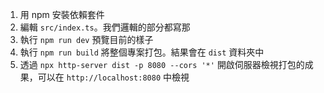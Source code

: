 1. 用 npm 安裝依賴套件
2. 編輯 `src/index.ts`。我們邏輯的部分都寫那
3. 執行 `npm run dev` 預覽目前的樣子
4. 執行 `npm run build` 將整個專案打包。結果會在 `dist` 資料夾中
5. 透過 `npx http-server dist -p 8080 --cors '*'` 開啟伺服器檢視打包的成果，可以在 `http://localhost:8080` 中檢視
